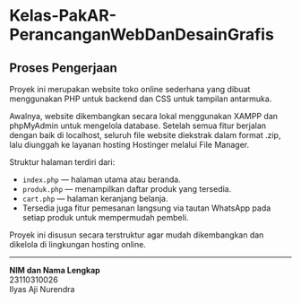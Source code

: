 # Kelas-PakAR-PerancanganWebDanDesainGrafis

## Proses Pengerjaan

Proyek ini merupakan website toko online sederhana yang dibuat menggunakan PHP untuk backend dan CSS untuk tampilan antarmuka.

Awalnya, website dikembangkan secara lokal menggunakan XAMPP dan phpMyAdmin untuk mengelola database. Setelah semua fitur berjalan dengan baik di localhost, seluruh file website diekstrak dalam format .zip, lalu diunggah ke layanan hosting Hostinger melalui File Manager.

Struktur halaman terdiri dari:
- `index.php` — halaman utama atau beranda.
- `produk.php` — menampilkan daftar produk yang tersedia.
- `cart.php` — halaman keranjang belanja.
- Tersedia juga fitur pemesanan langsung via tautan WhatsApp pada setiap produk untuk mempermudah pembeli.

Proyek ini disusun secara terstruktur agar mudah dikembangkan dan dikelola di lingkungan hosting online.

---

**NIM dan Nama Lengkap**  
23110310026  
Ilyas Aji Nurendra